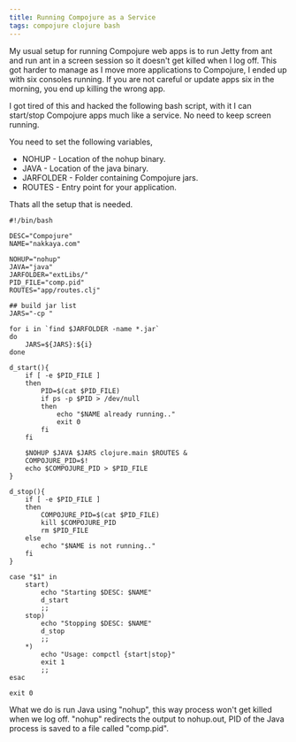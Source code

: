 ```yaml
---
title: Running Compojure as a Service
tags: compojure clojure bash
---
```



My usual setup for running Compojure web apps is to run Jetty from ant
and run ant in a screen session so it doesn't get killed when I log
off. This got harder to manage as I move more applications to Compojure,
I ended up with six consoles running. If you are not careful or update
apps six in the morning, you end up killing the wrong app.

I got tired of this and hacked the following bash script, with it I can
start/stop Compojure apps much like a service. No need to keep screen
running. 

You need to set the following variables,

 - NOHUP - Location of the nohup binary.
 - JAVA - Location of the java binary.
 - JARFOLDER - Folder containing Compojure jars.
 - ROUTES - Entry point for your application.

Thats all the setup that is needed.

    #!/bin/bash

    DESC="Compojure"
    NAME="nakkaya.com"

    NOHUP="nohup"
    JAVA="java"
    JARFOLDER="extLibs/"
    PID_FILE="comp.pid"
    ROUTES="app/routes.clj"

    ## build jar list
    JARS="-cp "

    for i in `find $JARFOLDER -name *.jar`
    do
        JARS=${JARS}:${i}
    done

    d_start(){
        if [ -e $PID_FILE ] 
        then
            PID=$(cat $PID_FILE)
            if ps -p $PID > /dev/null
            then 
                echo "$NAME already running.."
                exit 0
            fi
        fi

        $NOHUP $JAVA $JARS clojure.main $ROUTES &
        COMPOJURE_PID=$!
        echo $COMPOJURE_PID > $PID_FILE
    }

    d_stop(){
        if [ -e $PID_FILE ] 
        then
            COMPOJURE_PID=$(cat $PID_FILE)
            kill $COMPOJURE_PID
            rm $PID_FILE
        else
            echo "$NAME is not running.."
        fi
    }

    case "$1" in
        start)
            echo "Starting $DESC: $NAME"
            d_start
            ;;
        stop)
            echo "Stopping $DESC: $NAME"
            d_stop
            ;;
        *)
            echo "Usage: compctl {start|stop}"
            exit 1
            ;;
    esac

    exit 0

What we do is run Java using "nohup", this way process won't get killed
when we log off. "nohup" redirects the output to nohup.out, PID of the
Java process is saved to a file called "comp.pid".
